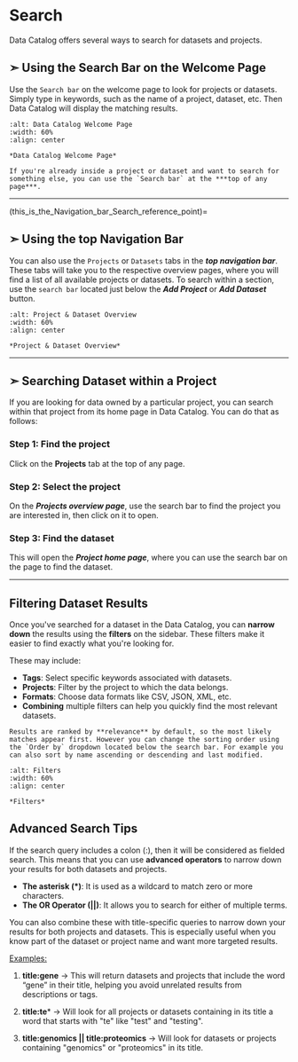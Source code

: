 # Search
Data Catalog offers several ways to search for datasets and projects.

## &#10147; Using the Search Bar on the Welcome Page
Use the `Search bar` on the welcome page to look for projects or datasets.
Simply type in keywords, such as the name of a project, dataset, etc. Then Data Catalog will display the matching results. 



```{figure} ../_static/images/new_search_field_.png
:alt: Data Catalog Welcome Page
:width: 60%
:align: center

*Data Catalog Welcome Page*
```




 ```{note} 
 If you're already inside a project or dataset and want to search for something else, you can use the `Search bar` at the ***top of any page***.
 ```



---------------------------------

(this_is_the_Navigation_bar_Search_reference_point)=
## &#10147; Using the top Navigation Bar
You can also use the `Projects` or `Datasets` tabs in the ***top navigation bar***.
These tabs will take you to the respective overview pages, where you will find a list of all available projects or datasets. 
To search within a section, use the `search bar` located just below the ***Add Project*** or ***Add Dataset*** button. 


```{figure} ../_static/images/project_dataset_tabs_combined_.png
:alt: Project & Dataset Overview
:width: 60%
:align: center

*Project & Dataset Overview*
```




--------------------------------------


## &#10147; Searching Dataset within a Project
If you are looking for data owned by a particular project, you can search within that project from its home page in Data Catalog. You can do that as follows:

### Step 1: Find the project
Click on the **Projects** tab at the top of any page.

### Step 2: Select the project
On the ***Projects overview page***, use the search bar to find the project you are interested in, then click on it to open.

### Step 3: Find the dataset
This will open the ***Project home page***, where you can use the search bar on the page to find the dataset.




------------------



## Filtering Dataset Results
Once you've searched for a dataset in the Data Catalog, you can **narrow down** the results using the **filters** on the sidebar. These filters make it easier to find exactly what you're looking for.

These may include:

* **Tags**: Select specific keywords associated with datasets.
* **Projects**: Filter by the project to which the data belongs.
* **Formats**: Choose data formats like CSV, JSON, XML, etc.
* **Combining** multiple filters can help you quickly find the most relevant datasets.

```{note} 
Results are ranked by **relevance** by default, so the most likely matches appear first. However you can change the sorting order using the `Order by` dropdown located below the search bar. For example you can also sort by name ascending or descending and last modified.
```


```{figure} ../_static/images/filters_.png
:alt: Filters
:width: 60%
:align: center

*Filters*
```


## Advanced Search Tips
If the search query includes a colon (:), then it will be considered as fielded search. This means that you can use **advanced operators** to narrow down your results for both datasets and projects.

* **The asterisk (*)**: It is used as a wildcard to match zero or more characters.
* **The OR Operator (||)**: It allows you to search for either of multiple terms.

You can also combine these with title-specific queries to narrow down your results for both projects and datasets. 
This is especially useful when you know part of the dataset or project name and want more targeted results.

<u>Examples:</u>

1. **title:gene** &rarr; This will return datasets and projects that include the word “gene” in their title, helping you avoid unrelated results from descriptions or tags. 

2. **title:te*** &rarr; Will look for all projects or datasets containing in its title a word that starts with "te" like "test" and "testing".

3. **title:genomics || title:proteomics** &rarr; Will look for datasets or projects containing "genomics" or "proteomics" in its title.

